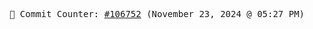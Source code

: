 <p align="center">
    <samp>
        📮 Commit Counter: <a href="https://github.com/Javascript-void0/Javascript-void0/commits/main">#106752</a> (November 23, 2024 @ 05:27 PM)
    </samp>
</p>